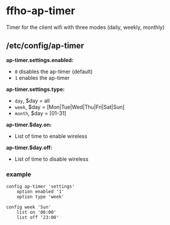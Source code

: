 ffho-ap-timer
=============

Timer for the client wifi with three modes (daily, weekly, monthly)

/etc/config/ap-timer
-------------------

**ap-timer.settings.enabled:**
- `0` disables the ap-timer (default)
- `1` enables the ap-timer

**ap-timer.settings.type:**
- `day`, $day = all
- `week`, $day = [Mon|Tue|Wed|Thu|Fri|Sat|Sun]
- `month`, $day = [01-31]

**ap-timer.$day.on:**
- List of time to enable wireless

**ap-timer.$day.off:**
- List of time to disable wireless

### example
```
config ap-timer 'settings'
	option enabled '1'
	option type 'week'

config week 'Sun'
	list on '06:00'
	list off '23:00'
```
